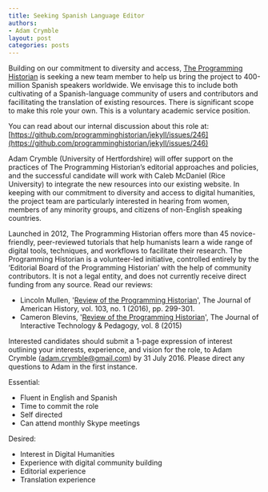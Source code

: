 ```yaml
---
title: Seeking Spanish Language Editor
authors: 
- Adam Crymble
layout: post
categories: posts 
---
```


Building on our commitment to diversity and access, [The Programming Historian](http://programminghistorian.org) is seeking a new team member to help us bring the project to 400-million Spanish speakers worldwide. We envisage this to include both cultivating of a Spanish-language community of users and contributors and facillitating the translation of existing resources. There is significant scope to make this role your own. This is a voluntary academic service position.

You can read about our internal discussion about this role at:
[https://github.com/programminghistorian/jekyll/issues/246](https://github.com/programminghistorian/jekyll/issues/246)

Adam Crymble (University of Hertfordshire) will offer support on the practices of The Programming Historian’s editorial approaches and policies, and the successful candidate will work with Caleb McDaniel (Rice University) to integrate the new resources into our existing website. In keeping with our commitment to diversity and access to digital humanities, the project team are particularly interested in hearing from women, members of any minority groups, and citizens of non-English speaking countries.

Launched in 2012, The Programming Historian offers more than 45 novice-friendly, peer-reviewed tutorials that help humanists learn a wide range of digital tools, techniques, and workflows to facilitate their research. The Programming Historian is a volunteer-led initiative, controlled entirely by the ‘Editorial Board of the Programming Historian’ with the help of community contributors. It is not a legal entity, and does not currently receive direct funding from any source. Read our reviews:

* Lincoln Mullen, '[Review of the Programming Historian](http://jah.oxfordjournals.org/content/103/1/299.2.full)', The Journal of American History, vol. 103, no. 1 (2016), pp. 299-301.
* Cameron Blevins, '[Review of the Programming Historian](http://jitp.commons.gc.cuny.edu/review-of-the-programming-historian/)', The Journal of Interactive Technology & Pedagogy, vol. 8 (2015)

Interested candidates should submit a 1-page expression of interest outlining your interests, experience, and vision for the role, to Adam Crymble (adam.crymble@gmail.com) by 31 July 2016. Please direct any questions to Adam in the first instance.

Essential:

* Fluent in English and Spanish
* Time to commit the role
* Self directed
* Can attend monthly Skype meetings

Desired:

* Interest in Digital Humanities
* Experience with digital community building
* Editorial experience
* Translation experience
